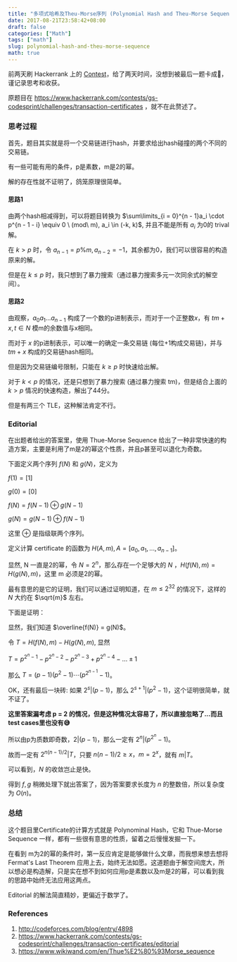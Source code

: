 ```yaml
---
title: "多项式哈希及Theu-Morse序列 (Polynomial Hash and Theu-Morse Sequence)"
date: 2017-08-21T23:58:42+08:00
draft: false
categories: ["Math"]
tags: ["math"]
slug: polynomial-hash-and-theu-morse-sequence
math: true
---
```


前两天刷 Hackerrank 上的 [Contest](https://www.hackerrank.com/contests/gs-codesprint/challenges)，给了两天时间，没想到被最后一题卡成🐶，谨记录思考和收获。

原题目在 https://www.hackerrank.com/contests/gs-codesprint/challenges/transaction-certificates ，就不在此赘述了。

<!--more-->

### 思考过程

首先，题目其实就是将一个交易链进行hash，并要求给出hash碰撞的两个不同的交易链。

有一些可能有用的条件，p是素数，m是2的幂。

解的存在性就不证明了，鸽笼原理很简单。

#### 思路1

由两个hash相减得到，可以将题目转换为 $\sum\limits_{i = 0}^{n - 1}a_i \cdot p^{n - 1 - i}  \equiv 0 \ (mod\ m), a_i \in (-k, k)$, 并且不能是所有 $a_i$ 为0的 trival 解。

在 $k \gt p$ 时，令 $a_{n - 1} = p \% m, a_{n - 2} = -1$，其余都为0，我们可以很容易的构造原来的解。

但是在 $k \le p$ 时，我只想到了暴力搜索（通过暴力搜索多元一次同余式的解空间）。


#### 思路2

由观察，$a_0a_1...a_{n-1}$ 构成了一个数的p进制表示，而对于一个正整数$x$，有 $tm + x, t \in N$ 模m的余数值与x相同。

而对于 $x$ 的p进制表示，可以唯一的确定一条交易链 (每位+1构成交易链)，并与 $tm + x$ 构成的交易链hash相同。

但是因为交易链编号限制，只能在 $k\ge p$ 时快速给出解。

对于 $k \lt p$ 的情况，还是只想到了暴力搜索 (通过暴力搜索 tm)，但是结合上面的 $k > p$ 情况的快速构造，解出了44分。

但是有两三个 TLE，这种解法肯定不行。


### Editorial

在出题者给出的答案里，使用 Thue-Morse Sequence 给出了一种非常快速的构造方案，主要是利用了m是2的幂这个性质，并且p甚至可以退化为奇数。

下面定义两个序列 $f(N)$ 和 $g(N)$，定义为

$f(1) = [1]$

$g(0) = [0]$

$f(N) = f(N - 1) \oplus g(N - 1)$

$g(N) = g(N - 1) \oplus f(N - 1)$

这里 $\oplus$ 是指级联两个序列。

定义计算 certificate 的函数为 $H(A, m), A = [a_0, a_1, ..., a_{n - 1}]$。

显然, N 一直是2的幂，令 $N = 2^n$，那么存在一个足够大的 $N$ ，$H(f(N), m) = H(g(N), m)$，这里 m 必须是2的幂。

最有意思的是它的证明，我们可以通过证明知道，在 $m \le 2^{32}$ 的情况下，这样的 $N$ 大约在 $\sqrt{m}$ 左右。

下面是证明：

显然，我们知道 $\overline{f(N)} = g(N)$。

令 $T = H(f(N), m) - H(g(N), m)$, 显然

$T = p^{2^n - 1} - p^{2^n - 2} - p^{2^n - 3} + p^{2^n - 4} - ... \pm 1$

那么 $T = (p - 1)(p^2 - 1)\cdots(p^{2^{n-1}} - 1)$。

OK，还有最后一块砖: 如果 $2^s|(p - 1)$，那么 $2^{s + 1} |(p^2 - 1)$，这个证明很简单，就不证了。

**这里答案漏考虑 p = 2 的情况，但是这种情况太容易了，所以直接忽略了...而且test cases里也没有😅**

所以由p为质数即奇数，$2 | (p - 1)$，那么一定有 $2^n | (p^{2^n} - 1)$。

故而一定有 $2^{n(n - 1)/2} | T$，只要 $n(n-1)/2 \ge x，m = 2^x$，就有 $m | T$。

可以看到，$N$ 的收敛岂止是快。

得到 $f, g$ 稍微处理下就出答案了，因为答案要求长度为 $n$ 的整数倍，所以复杂度为 $O(n)$。

### 总结

这个题目里Certificate的计算方式就是 Polynominal Hash，它和 Thue-Morse Sequence 一样，都有一些很有意思的性质，留着之后慢慢发掘一下。

在看到 m为2的幂的条件时，第一反应肯定是能够做什么文章，而我想来想去想将 Fermat's Last Theorem 应用上去，始终无法如愿。这道题由于解空间庞大，所以想必是构造解，只是实在想不到如何应用p是素数以及m是2的幂，可以看到我的思路中始终无法应用这两点。

Editorial 的解法简直精妙，更偏近于数学了。

### References

1. http://codeforces.com/blog/entry/4898
2. https://www.hackerrank.com/contests/gs-codesprint/challenges/transaction-certificates/editorial
3. https://www.wikiwand.com/en/Thue%E2%80%93Morse_sequence


